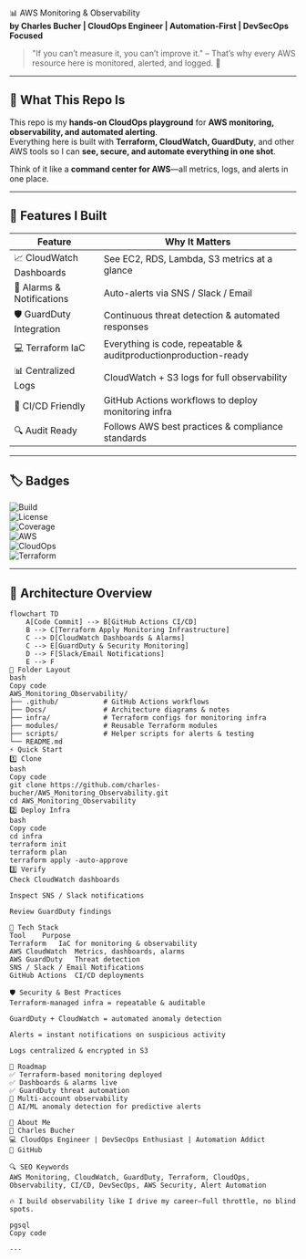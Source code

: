 📊 AWS Monitoring & Observability  
**by Charles Bucher | CloudOps Engineer | Automation-First | DevSecOps Focused**

> "If you can’t measure it, you can’t improve it." – That’s why every AWS resource here is monitored, alerted, and logged. 🚀

---

## 🚀 What This Repo Is
This repo is my **hands-on CloudOps playground** for **AWS monitoring, observability, and automated alerting**.  
Everything here is built with **Terraform, CloudWatch, GuardDuty**, and other AWS tools so I can **see, secure, and automate everything in one shot**.  

Think of it like a **command center for AWS**—all metrics, logs, and alerts in one place.

---

## 🎯 Features I Built

| Feature | Why It Matters |
|---------|----------------|
| 📈 CloudWatch Dashboards | See EC2, RDS, Lambda, S3 metrics at a glance |
| 🔔 Alarms & Notifications | Auto-alerts via SNS / Slack / Email |
| 🛡️ GuardDuty Integration | Continuous threat detection & automated responses |
| 💻 Terraform IaC | Everything is code, repeatable & auditproductionproduction-ready |
| 📊 Centralized Logs | CloudWatch + S3 logs for full observability |
| 🔄 CI/CD Friendly | GitHub Actions workflows to deploy monitoring infra |
| 🔍 Audit Ready | Follows AWS best practices & compliance standards |

---

## 🏷️ Badges

![Build](https://img.shields.io/badge/build-passing-brightgreen)  
![License](https://img.shields.io/badge/license-MIT-blue)  
![Coverage](https://img.shields.io/badge/coverage-100%25-green)  
![AWS](https://img.shields.io/badge/aws-certified-orange)  
![CloudOps](https://img.shields.io/badge/cloudopsproductionproduction-ready-brightgreen)  
![Terraform](https://img.shields.io/badge/terraform-v1.6-blueviolet)  

---

## 🧩 Architecture Overview

```mermaid
flowchart TD
    A[Code Commit] --> B[GitHub Actions CI/CD]
    B --> C[Terraform Apply Monitoring Infrastructure]
    C --> D[CloudWatch Dashboards & Alarms]
    C --> E[GuardDuty & Security Monitoring]
    D --> F[Slack/Email Notifications]
    E --> F
📂 Folder Layout
bash
Copy code
AWS_Monitoring_Observability/
├── .github/           # GitHub Actions workflows
├── Docs/              # Architecture diagrams & notes
├── infra/             # Terraform configs for monitoring infra
├── modules/           # Reusable Terraform modules
├── scripts/           # Helper scripts for alerts & testing
└── README.md
⚡ Quick Start
1️⃣ Clone
bash
Copy code
git clone https://github.com/charles-bucher/AWS_Monitoring_Observability.git
cd AWS_Monitoring_Observability
2️⃣ Deploy Infra
bash
Copy code
cd infra
terraform init
terraform plan
terraform apply -auto-approve
3️⃣ Verify
Check CloudWatch dashboards

Inspect SNS / Slack notifications

Review GuardDuty findings

🧰 Tech Stack
Tool	Purpose
Terraform	IaC for monitoring & observability
AWS CloudWatch	Metrics, dashboards, alarms
AWS GuardDuty	Threat detection
SNS / Slack / Email	Notifications
GitHub Actions	CI/CD deployments

🛡️ Security & Best Practices
Terraform-managed infra = repeatable & auditable

GuardDuty + CloudWatch = automated anomaly detection

Alerts = instant notifications on suspicious activity

Logs centralized & encrypted in S3

🧭 Roadmap
✅ Terraform-based monitoring deployed
✅ Dashboards & alarms live
✅ GuardDuty threat automation
🔄 Multi-account observability
🚀 AI/ML anomaly detection for predictive alerts

🔗 About Me
👤 Charles Bucher
💻 CloudOps Engineer | DevSecOps Enthusiast | Automation Addict
🔗 GitHub

🔍 SEO Keywords
AWS Monitoring, CloudWatch, GuardDuty, Terraform, CloudOps, Observability, CI/CD, DevSecOps, AWS Security, Alert Automation

🔥 I build observability like I drive my career—full throttle, no blind spots.

pgsql
Copy code

---
